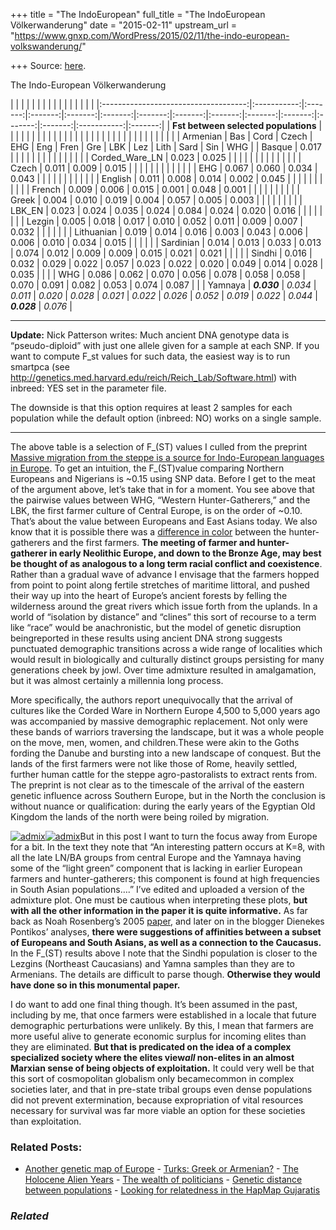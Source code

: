 +++
title = "The IndoEuropean"
full_title = "The IndoEuropean Völkerwanderung"
date = "2015-02-11"
upstream_url = "https://www.gnxp.com/WordPress/2015/02/11/the-indo-european-volkswanderung/"

+++
Source: [here](https://www.gnxp.com/WordPress/2015/02/11/the-indo-european-volkswanderung/).

The Indo-European Völkerwanderung

|                                      |             |         |         |         |         |         |         |         |         |         |         |         |             |         | |:------------------------------------:|:-----------:|:-------:|:-------:|:-------:|:-------:|:-------:|:-------:|:-------:|:-------:|:-------:|:-------:|:-------:|:-----------:|:-------:| | **Fst between selected populations** |             |         |         |         |         |         |         |         |         |         |         |         |             |         | |                                      |             |         |         |         |         |         |         |         |         |         |         |         |             |         | |                                      |  Armenian   |   Bas   |  Cord   |  Czech  |   EHG   |   Eng   |  Fren   |   Gre   |   LBK   |   Lez   |  Lith   |  Sard   |     Sin     |   WHG   | |                Basque                |    0.017    |         |         |         |         |         |         |         |         |         |         |         |             |         | |            Corded_Ware_LN            |    0.023    |  0.025  |         |         |         |         |         |         |         |         |         |         |             |         | |                Czech                 |    0.011    |  0.009  |  0.015  |         |         |         |         |         |         |         |         |         |             |         | |                 EHG                  |    0.067    |  0.060  |  0.034  |  0.043  |         |         |         |         |         |         |         |         |             |         | |               English                |    0.011    |  0.008  |  0.014  |  0.002  |  0.045  |         |         |         |         |         |         |         |             |         | |                French                |    0.009    |  0.006  |  0.015  |  0.001  |  0.048  |  0.001  |         |         |         |         |         |         |             |         | |                Greek                 |    0.004    |  0.010  |  0.019  |  0.004  |  0.057  |  0.005  |  0.003  |         |         |         |         |         |             |         | |                LBK_EN                |    0.023    |  0.024  |  0.035  |  0.024  |  0.084  |  0.024  |  0.020  |  0.016  |         |         |         |         |             |         | |                Lezgin                |    0.005    |  0.018  |  0.017  |  0.010  |  0.052  |  0.011  |  0.009  |  0.007  |  0.032  |         |         |         |             |         | |              Lithuanian              |    0.019    |  0.014  |  0.016  |  0.003  |  0.043  |  0.006  |  0.006  |  0.010  |  0.034  |  0.015  |         |         |             |         | |              Sardinian               |    0.014    |  0.013  |  0.033  |  0.013  |  0.074  |  0.012  |  0.009  |  0.009  |  0.015  |  0.021  |  0.021  |         |             |         | |                Sindhi                |    0.016    |  0.032  |  0.029  |  0.022  |  0.057  |  0.023  |  0.022  |  0.020  |  0.049  |  0.014  |  0.028  |  0.035  |             |         | |                 WHG                  |    0.086    |  0.062  |  0.070  |  0.056  |  0.078  |  0.058  |  0.058  |  0.070  |  0.091  |  0.082  |  0.053  |  0.074  |    0.087    |         | |               Yamnaya                | ***0.030*** | *0.034* | *0.011* | *0.020* | *0.028* | *0.021* | *0.022* | *0.026* | *0.052* | *0.019* | *0.022* | *0.044* | ***0.028*** | *0.076* |

------------------------------------------------------------------------

**Update:** Nick Patterson writes: Much ancient DNA genotype data is “pseudo-diploid” with just one allele given for a sample at each SNP. If you want to compute F_st values for such data, the easiest way is to run smartpca (see http://genetics.med.harvard.edu/reich/Reich_Lab/Software.html) with inbreed: YES set in the parameter file.

The downside is that this option requires at least 2 samples for each population while the default option (inbreed: NO) works on a single sample.

------------------------------------------------------------------------

The above table is a selection of F_(ST) values I culled from the preprint [Massive migration from the steppe is a source for Indo-European languages in Europe](http://biorxiv.org/content/early/2015/02/10/013433). To get an intuition, the F_(ST)value comparing Northern Europeans and Nigerians is \~0.15 using SNP data. Before I get to the meat of the argument above, let’s take that in for a moment. You see above that the pairwise values between WHG, “Western Hunter-Gatherers,” and the LBK, the first farmer culture of Central Europe, is on the order of \~0.10. That’s about the value between Europeans and East Asians today. We also know that it is possible there was a [difference in color](http://www.bbc.com/news/science-environment-25885519) between the hunter-gatherers and the first farmers. **The meeting of farmer and hunter-gatherer in early Neolithic Europe, and down to the Bronze Age, may best be thought of as analogous to a long term racial conflict and coexistence**. Rather than a gradual wave of advance I envisage that the farmers hopped from point to point along fertile stretches of maritime littoral, and pushed their way up into the heart of Europe’s ancient forests by felling the wilderness around the great rivers which issue forth from the uplands. In a world of “isolation by distance” and “clines” this sort of recourse to a term like “race” would be anachronistic, but the model of genetic disruption beingreported in these results using ancient DNA strong suggests punctuated demographic transitions across a wide range of localities which would result in biologically and culturally distinct groups persisting for many generations cheek by jowl. Over time admixture resulted in amalgamation, but it was almost certainly a millennia long process.

More specifically, the authors report unequivocally that the arrival of cultures like the Corded Ware in Northern Europe 4,500 to 5,000 years ago was accompanied by massive demographic replacement. Not only were these bands of warriors traversing the landscape, but it was a whole people on the move, men, women, and children.These were akin to the Goths fording the Danube and bursting into a new landscape of conquest. But the lands of the first farmers were not like those of Rome, heavily settled, further human cattle for the steppe agro-pastoralists to extract rents from. The preprint is not clear as to the timescale of the arrival of the eastern genetic influence across Southern Europe, but in the North the conclusion is without nuance or qualification: during the early years of the Egyptian Old Kingdom the lands of the north were being roiled by migration.

[![admix](https://i0.wp.com/www.unz.com/wp-content/uploads/2015/02/admix-139x150.png?resize=139%2C150)![admix](https://i0.wp.com/www.unz.com/wp-content/uploads/2015/02/admix-139x150.png?resize=139%2C150)](https://i0.wp.com/www.unz.com/wp-content/uploads/2015/02/admix.png)But in this post I want to turn the focus away from Europe for a bit. In the text they note that “An interesting pattern occurs at K=8, with all the late LN/BA groups from central Europe and the Yamnaya having some of the “light green” component that is lacking in earlier European farmers and hunter-gatherers; this component is found at high frequencies in South Asian populations….” I’ve edited and uploaded a version of the admixture plot. One must be cautious when interpreting these plots, **but with all the other information in the paper it is quite informative.** As far back as Noah Rosenberg’s 2005 [paper](http://journals.plos.org/plosgenetics/article?id=10.1371/journal.pgen.0010070), and later on in the blogger Dienekes Pontikos’ analyses, **there were suggestions of affinities between a subset of Europeans and South Asians, as well as a connection to the Caucasus.** In the F_(ST) results above I note that the Sindhi population is closer to the Lezgins (Northeast Caucasians) and Yamna samples than they are to Armenians. The details are difficult to parse though. **Otherwise they would have done so in this monumental paper.**

I do want to add one final thing though. It’s been assumed in the past, including by me, that once farmers were established in a locale that future demographic perturbations were unlikely. By this, I mean that farmers are more useful alive to generate economic surplus for incoming elites than they are eliminated. **But that is predicated on the idea of a complex specialized society where the elites view*all* non-elites in an almost Marxian sense of being objects of exploitation.** It could very well be that this sort of cosmopolitan globalism only becamecommon in complex societies later, and that in pre-state tribal groups even dense populations did not prevent extermination, because expropriation of vital resources necessary for survival was far more viable an option for these societies than exploitation.

### Related Posts:

- [Another genetic map of
  Europe](https://www.gnxp.com/WordPress/2008/11/21/another-genetic-map-of-europe/) - [Turks: Greek or
  Armenian?](https://www.gnxp.com/WordPress/2021/08/24/turks-greek-or-armenian/) - [The Holocene Alien
  Years](https://www.gnxp.com/WordPress/2015/02/12/the-holocene-alien-years/) - [The wealth of
  politicians](https://www.gnxp.com/WordPress/2009/11/26/the-wealth-of-politicians/) - [Genetic distance between
  populations](https://www.gnxp.com/WordPress/2009/05/05/genetic-distance-between-populations/) - [Looking for relatedness in the HapMap
  Gujaratis](https://www.gnxp.com/WordPress/2011/03/17/looking-for-relatedness-in-the-hapmap-gujaratis/)

### *Related*

[](https://www.addtoany.com/add_to/facebook?linkurl=https%3A%2F%2Fwww.gnxp.com%2FWordPress%2F2015%2F02%2F11%2Fthe-indo-european-volkswanderung%2F&linkname=The%20Indo-European%20V%C3%B6lkerwanderung "Facebook")[](https://www.addtoany.com/add_to/twitter?linkurl=https%3A%2F%2Fwww.gnxp.com%2FWordPress%2F2015%2F02%2F11%2Fthe-indo-european-volkswanderung%2F&linkname=The%20Indo-European%20V%C3%B6lkerwanderung "Twitter")[](https://www.addtoany.com/add_to/email?linkurl=https%3A%2F%2Fwww.gnxp.com%2FWordPress%2F2015%2F02%2F11%2Fthe-indo-european-volkswanderung%2F&linkname=The%20Indo-European%20V%C3%B6lkerwanderung "Email")[](https://www.addtoany.com/share)
